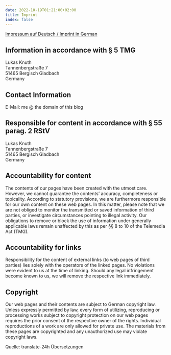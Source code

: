 ```yaml
---
date: 2022-10-19T01:21:00+02:00
title: Imprint
index: false
---
```


[Impressum auf Deutsch / Imprint in German](/imprint-de)

## Information in accordance with § 5 TMG

Lukas Knuth<br>
Tannenbergstraße 7<br>
51465 Bergisch Gladbach<br>
Germany

## Contact Information

E-Mail: me @ the domain of this blog

## Responsible for content in accordance with § 55 parag. 2 RStV

Lukas Knuth<br>
Tannenbergstraße 7<br>
51465 Bergisch Gladbach<br>
Germany

## Accountability for content

The contents of our pages have been created with the utmost care. However, we cannot guarantee the contents’ accuracy, completeness or topicality. According to statutory provisions, we are furthermore responsible for our own content on these web pages. In this matter, please note that we are not obliged to monitor the transmitted or saved information of third parties, or investigate circumstances pointing to illegal activity. Our obligations to remove or block the use of information under generally applicable laws remain unaffected by this as per §§ 8 to 10 of the Telemedia Act (TMG).

## Accountability for links

Responsibility for the content of external links (to web pages of third parties) lies solely with the operators of the linked pages. No violations were evident to us at the time of linking. Should any legal infringement become known to us, we will remove the respective link immediately.

## Copyright

Our web pages and their contents are subject to German copyright law. Unless expressly permitted by law, every form of utilizing, reproducing or processing works subject to copyright protection on our web pages requires the prior consent of the respective owner of the rights. Individual reproductions of a work are only allowed for private use. The materials from these pages are copyrighted and any unauthorized use may violate copyright laws.

Quelle: translate-24h Übersetzungen
